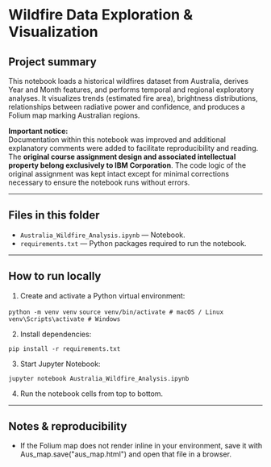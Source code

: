 # Wildfire Data Exploration & Visualization

## Project summary
This notebook loads a historical wildfires dataset from Australia, derives Year and Month features, and performs temporal and regional exploratory analyses. It visualizes trends (estimated fire area), brightness distributions, relationships between radiative power and confidence, and produces a Folium map marking Australian regions.

**Important notice:**  
Documentation within this notebook was improved and additional explanatory comments were added to facilitate reproducibility and reading. The **original course assignment design and associated intellectual property belong exclusively to IBM Corporation**. The code logic of the original assignment was kept intact except for minimal corrections necessary to ensure the notebook runs without errors.

---

## Files in this folder
- `Australia_Wildfire_Analysis.ipynb` — Notebook.
- `requirements.txt` — Python packages required to run the notebook.

---

## How to run locally

1. Create and activate a Python virtual environment:

`python -m venv venv`
`source venv/bin/activate # macOS / Linux`
`venv\Scripts\activate # Windows`

2. Install dependencies:

`pip install -r requirements.txt`

3. Start Jupyter Notebook:

`jupyter notebook Australia_Wildfire_Analysis.ipynb`

4. Run the notebook cells from top to bottom.

---

## Notes & reproducibility
- If the Folium map does not render inline in your environment, save it with Aus_map.save("aus_map.html") and open that file in a browser.
